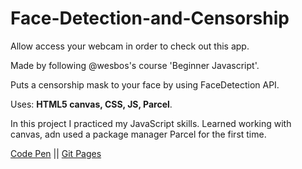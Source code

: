 # Face-Detection-and-Censorship

Allow access your webcam in order to check out this app.

Made by following @wesbos's course 'Beginner Javascript'.

Puts a censorship mask to your face by using FaceDetection API.

Uses: **HTML5 canvas, CSS, JS, Parcel**.

In this project I practiced my JavaScript skills. Learned working with canvas, adn used a package manager Parcel for the first time.

[Code Pen](https://codepen.io/spline/pen/wvKGWGK) || [Git Pages](https://splinekonstantin.github.io/Face-Detection-and-Censorship/)
